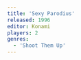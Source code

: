 ```yaml
---
title: 'Sexy Parodius'
released: 1996
editor: Konami
players: 2
genres:
  - 'Shoot Them Up'
---
```

